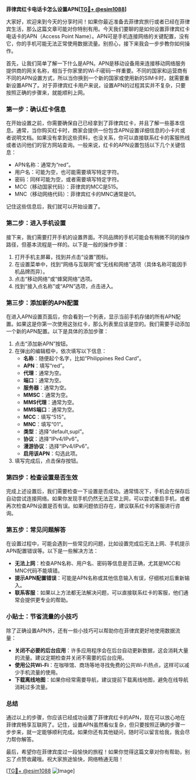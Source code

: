 **菲律宾红卡电话卡怎么设置APN[[TG💪+ @esim1088](https://t.me/s/esim1088)]**

大家好，欢迎来到今天的分享时间！如果你最近准备去菲律宾旅行或者已经在菲律宾生活，那么这篇文章可能对你特别有用。今天我们要聊的是如何设置菲律宾红卡电话卡的APN（Access Point Name）。APN可是手机连接网络的关键配置，没有它，你的手机可能无法正常使用数据流量。别担心，接下来我会一步步教你如何操作。

首先，让我们简单了解一下什么是APN。APN是移动设备用来连接移动网络服务提供商的网关名称，相当于你家里的Wi-Fi密码一样重要。不同的国家和运营商有不同的APN设置方式，所以当你换到一个新的国家或使用新的SIM卡时，就需要重新设置APN了。对于菲律宾红卡用户来说，设置APN的过程其实并不复杂，只要按照正确的步骤来，就能顺利上网。

### **第一步：确认红卡信息**
在开始设置之前，你需要确保自己已经拿到了菲律宾红卡，并且了解一些基本信息。通常，当你购买红卡时，商家会提供一份包含APN设置详细信息的小卡片或者说明文档。如果没有拿到这些资料，也没关系，你可以直接联系红卡的客服热线或者访问他们的官方网站查询。一般来说，红卡的APN设置包括以下几个关键信息：

- APN名称：通常为“red”。
- 用户名：可能为空，也可能需要填写特定字符。
- 密码：同样可能为空，或者需要填写特定字符。
- MCC（移动国家代码）：菲律宾的MCC是515。
- MNC（移动网络代码）：菲律宾红卡的MNC通常是01。

记住这些信息后，我们就可以开始设置了。

### **第二步：进入手机设置**
接下来，我们需要打开手机的设置界面。不同品牌的手机可能会有稍微不同的操作路径，但基本流程是一样的。以下是一般的操作步骤：

1. 打开手机主屏幕，找到并点击“设置”图标。
2. 在设置菜单中，找到“网络与互联网”或“无线和网络”选项（具体名称可能因手机品牌而异）。
3. 点击“移动网络”或“蜂窝网络”选项。
4. 找到“接入点名称”或“APN”选项，点击进入。

### **第三步：添加新的APN配置**
在进入APN设置页面后，你会看到一个列表，显示当前手机存储的所有APN配置。如果这是你第一次使用这张红卡，那么列表里应该是空的。我们需要手动添加一个新的APN配置。以下是具体的添加步骤：

1. 点击“添加新APN”按钮。
2. 在弹出的编辑框中，依次填写以下信息：
   - **名称**：随便起个名字，比如“Philippines Red Card”。
   - **APN**：填写“red”。
   - **代理**：通常为空。
   - **端口**：通常为空。
   - **服务器**：通常为空。
   - **MMSC**：通常为空。
   - **MMS代理**：通常为空。
   - **MMS端口**：通常为空。
   - **MCC**：填写“515”。
   - **MNC**：填写“01”。
   - **类型**：选择“default,supl”。
   - **协议**：选择“IPv4/IPv6”。
   - **漫游协议**：选择“IPv4/IPv6”。
   - **启用该APN**：勾选此项。
3. 填写完成后，点击保存按钮。

### **第四步：检查设置是否生效**
完成上述设置后，我们需要检查一下设置是否成功。通常情况下，手机会在保存后自动尝试连接网络。如果你发现手机仍然无法正常上网，可以尝试重启手机，或者再次检查APN设置是否有误。如果问题依旧存在，建议联系红卡的客服进行咨询。

### **第五步：常见问题解答**
在设置过程中，可能会遇到一些常见的问题，比如设置完成后无法上网、手机提示APN配置错误等。以下是一些解决方法：

- **无法上网**：检查APN名称、用户名、密码等信息是否正确，尤其是MCC和MNC代码不能填错。
- **提示APN配置错误**：可能是APN名称或其他信息输入有误，仔细核对后重新输入。
- **联系客服**：如果以上方法都无法解决问题，可以直接联系红卡的客服，他们通常会提供更专业的帮助。

### **小贴士：节省流量的小技巧**
除了正确设置APN外，还有一些小技巧可以帮助你在菲律宾更好地使用数据流量：

- **关闭不必要的后台应用**：许多应用程序会在后台自动更新数据，这会消耗大量的流量。建议定期检查并关闭不需要的后台应用。
- **使用公共Wi-Fi**：在咖啡馆、商场等地寻找免费的公共Wi-Fi热点，这样可以减少手机流量的使用。
- **下载离线地图**：如果你经常需要导航，建议提前下载离线地图，避免在线导航消耗过多流量。

### **总结**
通过以上的步骤，你应该已经成功设置了菲律宾红卡的APN，现在可以放心地在菲律宾畅享互联网了。记住，设置APN虽然看似复杂，但只要按照正确的步骤一步步来，就一定能够顺利完成。如果你还有其他疑问，随时可以留言给我，我会尽力帮你解答。

最后，希望你在菲律宾度过一段愉快的旅程！如果你觉得这篇文章对你有帮助，别忘了点赞收藏哦。祝大家旅途愉快，网络畅通无阻！

[[TG💪+ @esim1088](https://t.me/s/esim1088) ![Image](https://i.postimg.cc/4NQfJmqS/Snipaste-2025-05-13-00-14-12.png)]